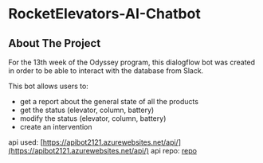 # RocketElevators-AI-Chatbot

## About The Project

For the 13th week of the Odyssey program, this dialogflow bot was created in order to be able to interact with the database from Slack.

This bot allows users to:
  - get a report about the general state of all the products
  - get the status (elevator, column, battery)
  - modify the status (elevator, column, battery)
  - create an intervention
  
api used: [https://apibot2121.azurewebsites.net/api/](https://apibot2121.azurewebsites.net/api/)
api repo: [repo](https://github.com/lemyted/api_with_test)
